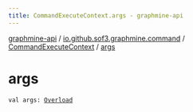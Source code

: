 ```yaml
---
title: CommandExecuteContext.args - graphmine-api
---
```


[graphmine-api](../../index.html) / [io.github.sof3.graphmine.command](../index.html) / [CommandExecuteContext](index.html) / [args](./args.html)

# args

`val args: `[`Overload`](index.html#Overload)